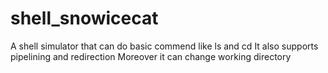 # shell_snowicecat
A shell simulator that can do basic commend like ls and cd
It also supports pipelining and redirection
Moreover it can change working directory
